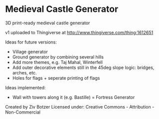 # Medieval Castle Generator
3D print-ready medieval castle generator

v1 uploaded to Thingiverse at http://www.thingiverse.com/thing:1612651


Ideas for future versions:
- Village generator
- Ground generator by combining several hills
- Add more themes, e.g. Taj Mahal, Winterfell
- Add outer decorative elements still in the 45deg slope logic: bridges, arches, etc.
- Holes for flags + seperate printing of flags

Ideas implemented:
- Wall with towers along it (e.g. Bastille) = Fortress Generator





Created by Ziv Botzer
Licensed under: Creative Commons - Attribution - Non-Commercial